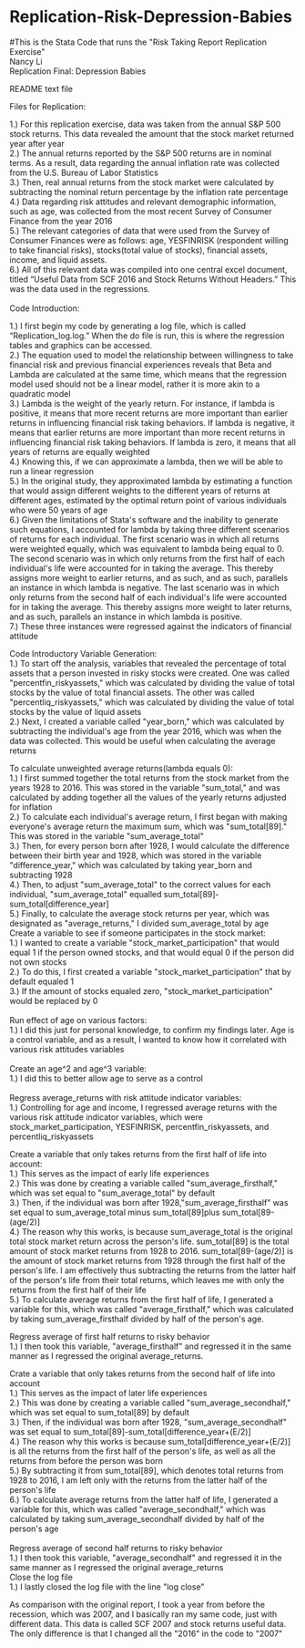 # Replication-Risk-Depression-Babies
#This is the Stata Code that runs the "Risk Taking Report Replication Exercise"<br />
Nancy Li<br />
Replication Final: Depression Babies<br />

README text file<br />

Files for Replication:<br />

1.) For this replication exercise, data was taken from the annual S&P 500 stock returns. This data revealed the amount that the stock market returned year after year<br />
2.) The annual returns reported by the S&P 500 returns are in nominal terms. As a result, data regarding the annual inflation rate was collected from the U.S. Bureau of Labor Statistics<br />
3.) Then, real annual returns from the stock market were calculated by subtracting the nominal return percentage by the inflation rate percentage<br />
4.) Data regarding risk attitudes and relevant demographic information, such as age, was collected from the most recent Survey of Consumer Finance from the year 2016<br />
5.) The relevant categories of data that were used from the Survey of Consumer Finances were as follows: age, YESFINRISK (respondent willing to take financial risks), stocks(total value of stocks), financial assets, income, and liquid assets.<br />
6.) All of this relevant data was compiled into one central excel document, titled “Useful Data from SCF 2016 and Stock Returns Without Headers.” This was the data used in the regressions.<br />
<br />
Code Introduction:<br />

1.) I first begin my code by generating a log file, which is called “Replication_log.log.” When the do file is run, this is where the regression tables and graphics can be accessed.<br />
2.) The equation used to model the relationship between willingness to take financial risk and previous financial experiences reveals that Beta and Lambda are calculated at the same time, which means that the regression model used should not be a linear model, rather it is more akin to a quadratic model<br />
3.) Lambda is the weight of the yearly return. For instance, if lambda is positive, it means that more recent returns are more important than earlier returns in influencing financial risk taking behaviors. If lambda is negative, it means that earlier returns are more important than more recent returns in influencing financial risk taking behaviors. If lambda is zero, it means that all years of returns are equally weighted<br />
4.) Knowing this, if we can approximate a lambda, then we will be able to run a linear regression<br />
5.) In the original study, they approximated lambda by estimating a function that would assign different weights to the different years of returns at different ages, estimated by the optimal return point of various individuals who were 50 years of age<br />
6.) Given the limitations of Stata's software and the inability to generate such equations, I accounted for lambda by taking three different scenarios of returns for each individual. The first scenario was in which all returns were weighted equally, which was equivalent to lambda being equal to 0. The second scenario was in which only returns from the first half of each individual's life were accounted for in taking the average. This thereby assigns more weight to earlier returns, and as such, and as such, parallels an instance in which lambda is negative. The last scenario was in which only returns from the second half of each individual's life were accounted for in taking the average. This thereby assigns more weight to later returns, and as such, parallels an instance in which lambda is positive.<br />
7.) These three instances were regressed against the indicators of financial attitude<br />

Code Introductory Variable Generation:<br />
1.) To start off the analysis, variables that revealed the percentage of total assets that a person invested in risky stocks were created. One was called "percentfin_riskyassets," which was calculated by dividing the value of total stocks by the value of total financial assets. The other was called "percentliq_riskyassets," which was calculated by dividing the value of total stocks by the value of liquid assets<br />
2.) Next, I created a variable called "year_born," which was calculated by subtracting the individual's age from the year 2016, which was when the data was collected. This would be useful when calculating the average returns<br />

To calculate unweighted average returns(lambda equals 0):<br />
1.) I first summed together the total returns from the stock market from the years 1928 to 2016. This was stored in the variable "sum_total," and was calculated by adding together all the values of the yearly returns adjusted for inflation<br />
2.) To calculate each individual's average return, I first began with making everyone's average return the maximum sum, which was "sum_total[89]." This was stored in the variable "sum_average_total"<br />
3.) Then, for every person born after 1928, I would calculate the difference between their birth year and 1928, which was stored in the variable "difference_year," which was calculated by taking year_born and subtracting 1928<br />
4.) Then, to adjust "sum_average_total" to the correct values for each individual, "sum_average_total" equalled sum_total[89]-sum_total[difference_year]<br />
5.) Finally, to calculate the average stock returns per year, which was designated as "average_returns," I divided sum_average_total by age
<br />
Create a variable to see if someone participates in the stock market:<br />
1.) I wanted to create a variable "stock_market_participation" that would equal 1 if the person owned stocks, and that would equal 0 if the person did not own stocks<br />
2.) To do this, I first created a variable "stock_market_participation" that by default equaled 1<br />
3.) If the amount of stocks equaled zero, "stock_market_participation" would be replaced by 0<br />
<br />
Run effect of age on various factors:<br />
1.) I did this just for personal knowledge, to confirm my findings later. Age is a control variable, and as a result, I wanted to know how it correlated with various risk attitudes variables<br />
<br />
Create an age^2 and age^3 variable:<br />
1.) I did this to better allow age to serve as a control<br />
<br />
Regress average_returns with risk attitude indicator variables:<br />
1.) Controlling for age and income, I regressed average returns with the various risk attitude indicator variables, which were stock_market_participation, YESFINRISK, percentfin_riskyassets, and percentliq_riskyassets<br />

Create a variable that only takes returns from the first half of life into account:<br />
1.) This serves as the impact of early life experiences<br />
2.) This was done by creating a variable called "sum_average_firsthalf," which was set equal to "sum_average_total" by default<br />
3.) Then, if the individual was born after 1928,"sum_average_firsthalf" was set equal to sum_average_total minus sum_total[89]plus sum_total[89-(age/2)]<br />
4.) The reason why this works, is because sum_average_total is the original total stock market return across the person's life. sum_total[89] is the total amount of stock market returns from 1928 to 2016. sum_total[89-(age/2)] is the amount of stock market returns from 1928 through the first half of the person's life. I am effectively thus subtracting the returns from the latter half of the person's life from their total returns, which leaves me with only the returns from the first half of their life<br />
5.) To calculate average returns from the first half of life, I generated a variable for this, which was called "average_firsthalf," which was calculated by taking sum_average_firsthalf divided by half of the person's age.<br />

Regress average of first half returns to risky behavior<br />
1.) I then took this variable, "average_firsthalf" and regressed it in the same manner as I regressed the original average_returns.<br />

Crate a variable that only takes returns from the second half of life into account<br />
1.) This serves as the impact of later life experiences<br />
2.) This was done by creating a variable called "sum_average_secondhalf," which was set equal to sum_total[89] by default<br />
3.) Then, if the individual was born after 1928, "sum_average_secondhalf" was set equal to sum_total[89]-sum_total[difference_year+(E/2)]<br />
4.) The reason why this works is because sum_total[difference_year+(E/2)] is all the returns from the first half of the person's life, as well as all the returns from before the person was born<br />
5.) By subtracting it from sum_total[89], which denotes total returns from 1928 to 2016, I am left only with the returns from the latter half of the person's life<br />
6.) To calculate average returns from the latter half of life, I generated a variable for this, which was called "average_secondhalf," which was calculated by taking sum_average_secondhalf divided by half of the person's age<br />
<br />
Regress average of second half returns to risky behavior<br />
1.) I then took this variable, "average_secondhalf" and regressed it in the same manner as I regressed the original average_returns
<br />
Close the log file<br />
1.) I lastly closed the log file with the line "log close"<br />

As comparison with the original report, I took a year from before the recession, which was 2007, and I basically ran my same code, just with different data. This data is called SCF 2007 and stock returns useful data. The only difference is that I changed all the "2016" in the code to "2007"
